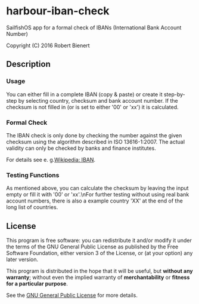 # harbour-iban-check
SailfishOS app for a formal check of IBANs (International Bank Account Number)

Copyright (C) 2016 Robert Bienert

## Description
### Usage
You can either fill in a complete IBAN (copy & paste) or create it step-by-step by selecting country, checksum and bank account number. If the checksum is not filled in (or is set to either '00' or 'xx') it is calculated.

### Formal Check
The IBAN check is only done by checking the number against the given checksum using the algorithm described in ISO 13616-1:2007. The actual validity can only be checked by banks and finance institutes.

For details see e. g.[Wikipedia: IBAN]("https://en.wikipedia.org/wiki/International_Bank_Account_Number").

### Testing Functions
As mentioned above, you can calculate the checksum by leaving the input empty or fill it with '00' or 'xx'.\nFor further testing without using real bank account numbers, there is also a example country 'XX' at the end of the long list of countries.

## License
This program is free software: you can redistribute it and/or modify it under the terms of the GNU General Public License as published by the Free Software Foundation, either version 3 of the License, or (at your option) any later version.

This program is distributed in the hope that it will be useful, but **without any warranty**; without even the implied warranty of **merchantability** or **fitness for a particular purpose**.

See the [GNU General Public License](http://www.gnu.org/licenses/gpl-3.0) for more details.
